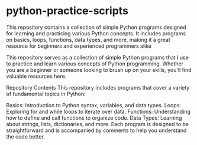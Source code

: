 # python-practice-scripts
This repository contains a collection of simple Python programs designed for learning and practicing various Python concepts. It includes programs on basics, loops, functions, data types, and more, making it a great resource for beginners and experienced programmers alike

This repository serves as a collection of simple Python programs that I use to practice and learn various concepts of Python programming. Whether you are a beginner or someone looking to brush up on your skills, you'll find valuable resources here.

Repository Contents
This repository includes programs that cover a variety of fundamental topics in Python:

Basics: Introduction to Python syntax, variables, and data types.
Loops: Exploring for and while loops to iterate over data.
Functions: Understanding how to define and call functions to organize code.
Data Types: Learning about strings, lists, dictionaries, and more.
Each program is designed to be straightforward and is accompanied by comments to help you understand the code better.
